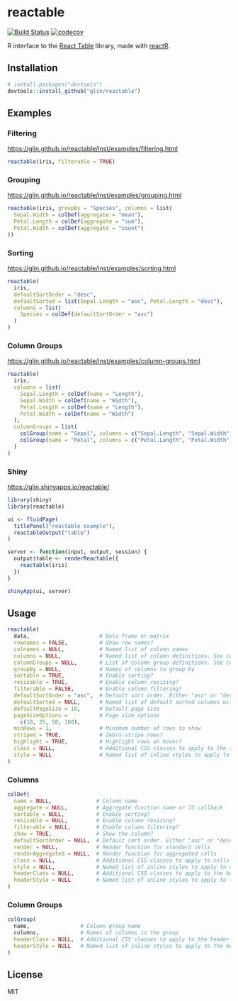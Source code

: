 # reactable

[![Build Status](https://travis-ci.com/glin/reactable.svg?branch=master)](https://travis-ci.com/glin/reactable)
[![codecov](https://codecov.io/gh/glin/reactable/branch/master/graph/badge.svg)](https://codecov.io/gh/glin/reactable)

R interface to the [React Table](https://github.com/tannerlinsley/react-table) library,
made with [reactR](https://github.com/react-R/reactR).

## Installation

```r
# install.packages("devtools")
devtools::install_github("glin/reactable")
```

## Examples

### Filtering
https://glin.github.io/reactable/inst/examples/filtering.html

```r
reactable(iris, filterable = TRUE)
```

### Grouping
https://glin.github.io/reactable/inst/examples/grouping.html

```r
reactable(iris, groupBy = "Species", columns = list(
  Sepal.Width = colDef(aggregate = "mean"),
  Petal.Length = colDef(aggregate = "sum"),
  Petal.Width = colDef(aggregate = "count")
))
```

### Sorting
https://glin.github.io/reactable/inst/examples/sorting.html

```r
reactable(
  iris,
  defaultSortOrder = "desc",
  defaultSorted = list(Sepal.Length = "asc", Petal.Length = "desc"),
  columns = list(
    Species = colDef(defaultSortOrder = "asc")
  )
)
```

### Column Groups
https://glin.github.io/reactable/inst/examples/column-groups.html

```r
reactable(
  iris,
  columns = list(
    Sepal.Length = colDef(name = "Length"),
    Sepal.Width = colDef(name = "Width"),
    Petal.Length = colDef(name = "Length"),
    Petal.Width = colDef(name = "Width")
  ),
  columnGroups = list(
    colGroup(name = "Sepal", columns = c("Sepal.Length", "Sepal.Width")),
    colGroup(name = "Petal", columns = c("Petal.Length", "Petal.Width"))
  )
)
```

### Shiny
https://glin.shinyapps.io/reactable/

```r
library(shiny)
library(reactable)

ui <- fluidPage(
  titlePanel("reactable example"),
  reactableOutput("table")
)

server <- function(input, output, session) {
  output$table <- renderReactable({
    reactable(iris)
  })
}

shinyApp(ui, server)
```

## Usage
```r
reactable(
  data,                      # Data frame or matrix
  rownames = FALSE,          # Show row names?
  colnames = NULL,           # Named list of column names
  columns = NULL,            # Named list of column definitions. See colDef()
  columnGroups = NULL,       # List of column group definitions. See colGroup()
  groupBy = NULL,            # Names of columns to group by
  sortable = TRUE,           # Enable sorting?
  resizable = TRUE,          # Enable column resizing?
  filterable = FALSE,        # Enable column filtering?
  defaultSortOrder = "asc",  # Default sort order. Either "asc" or "desc"
  defaultSorted = NULL,      # Named list of default sorted columns with "asc" or "desc" order
  defaultPageSize = 10,      # Default page size
  pageSizeOptions =          # Page size options
    c(10, 25, 50, 100), 
  minRows = 1,               # Minimum number of rows to show
  striped = TRUE,            # Zebra-stripe rows?
  highlight = TRUE,          # Highlight rows on hover?
  class = NULL,              # Additional CSS classes to apply to the table
  style = NULL               # Named list of inline styles to apply to the table
)
```

### Columns
```r
colDef(
  name = NULL,              # Column name
  aggregate = NULL,         # Aggregate function name or JS callback
  sortable = NULL,          # Enable sorting?
  resizable = NULL,         # Enable column resizing?
  filterable = NULL,        # Enable column filtering?
  show = TRUE,              # Show the column?
  defaultSortOrder = NULL,  # Default sort order. Either "asc" or "desc"
  render = NULL,            # Render function for standard cells
  renderAggregated = NULL,  # Render function for aggregated cells
  class = NULL,             # Additional CSS classes to apply to cells
  style = NULL,             # Named list of inline styles to apply to cells
  headerClass = NULL,       # Additional CSS classes to apply to the header
  headerStyle = NULL        # Named list of inline styles to apply to the header
)
```

### Column Groups
```r
colGroup(
  name,                # Column group name
  columns,             # Names of columns in the group
  headerClass = NULL,  # Additional CSS classes to apply to the header
  headerStyle = NULL   # Named list of inline styles to apply to the header
)
```

## License
MIT
